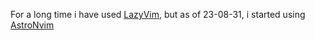 For a long time i have used [LazyVim](https://www.lazyvim.org/installation), but as of 23-08-31, i started using [AstroNvim](https://astronvim.com/#%EF%B8%8F-installation)